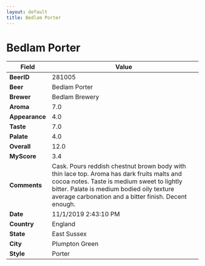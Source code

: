 ```yaml
---
layout: default
title: Bedlam Porter
---
```


# Bedlam Porter

| Field         | Value     |
|---------------|-----------|
| **BeerID** | 281005 |
| **Beer** | Bedlam Porter |
| **Brewer** | Bedlam Brewery |
| **Aroma** | 7.0 |
| **Appearance** | 4.0 |
| **Taste** | 7.0 |
| **Palate** | 4.0 |
| **Overall** | 12.0 |
| **MyScore** | 3.4 |
| **Comments** | Cask. Pours reddish chestnut brown body with thin lace top. Aroma has dark fruits malts and cocoa notes. Taste is medium sweet to lightly bitter. Palate is medium bodied oily texture average carbonation and a bitter finish. Decent enough. |
| **Date** | 11/1/2019 2:43:10 PM |
| **Country** | England |
| **State** | East Sussex |
| **City** | Plumpton Green |
| **Style** | Porter |

